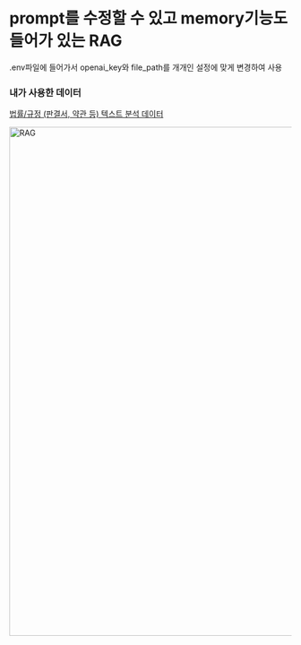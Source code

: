 # prompt를 수정할 수 있고 memory기능도 들어가 있는 RAG
.env파일에 들어가서 openai_key와 file_path를 개개인 설정에 맞게 변경하여 사용  
  
### 내가 사용한 데이터
[법률/규정 (판결서, 약관 등) 텍스트 분석 데이터](https://www.aihub.or.kr/aihubdata/data/view.do?currMenu=&topMenu=&aihubDataSe=data&dataSetSn=580)  

<img width="909" alt="RAG" src="https://github.com/PARKSANGPILL/LangChain_RAG_with_chat_history/assets/93169315/7bf7ccd0-1f9d-456e-83ed-824491be3039">
